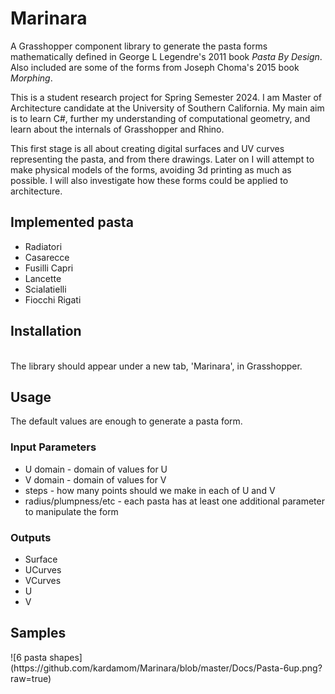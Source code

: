 <h1>Marinara</h1>
<p>A Grasshopper component library to generate the pasta forms mathematically defined in George L Legendre's 2011 book <i>Pasta By Design</i>. Also included are some of the forms from Joseph Choma's 2015 book <i>Morphing</i>.</p>

<p>This is a student research project for Spring Semester 2024. I am Master of Architecture candidate at the University of Southern California. My main aim is to learn C#, further my understanding of computational geometry, and learn about the internals of Grasshopper and Rhino.</p>
<p>This first stage is all about creating digital surfaces and UV curves representing the pasta, and from there drawings. Later on I will attempt to make physical models of the forms, avoiding 3d printing as much as possible. I will also investigate how these forms could be applied to architecture.</p>

<h2>Implemented pasta</h2>
<ul>
<li>Radiatori</li>
  <li>Casarecce</li>
  <li>Fusilli Capri</li>
  <li>Lancette</li>
  <li>Scialatielli</li>
  <li>Fiocchi Rigati</li>
</ul>

<h2>Installation</h2>
  <p>
    
  <br/>
  The library should appear under a new tab, 'Marinara', in Grasshopper.
</p>
<h2>Usage</h2>
<p>The default values are enough to generate a pasta form.<p>
  <h3>Input Parameters</h3>
<ul>
<li>U domain - domain of values for U</li>
<li>V domain - domain of values for V</li>
<li>steps - how many points should we make in each of U and V</li>
  <li>radius/plumpness/etc - each pasta has at least one additional parameter to manipulate the form</li>
</ul>
<h3>Outputs</h3>
<ul>
<li>Surface</li>
<li>UCurves</li>
<li>VCurves</li>
  <li>U</li>
  <li>V</li>
</ul>

<h2>Samples</h2>
![6 pasta shapes](https://github.com/kardamom/Marinara/blob/master/Docs/Pasta-6up.png?raw=true)
